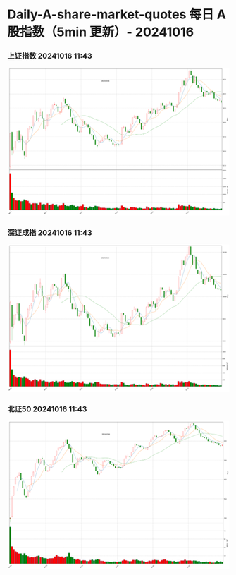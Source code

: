 
# Daily-A-share-market-quotes 每日 A 股指数（5min 更新）- 20241016

### 上证指数 20241016 11:43
![](./fig/2024/10/20241016-sh000001.png)

### 深证成指 20241016 11:43
![](./fig/2024/10/20241016-sz399001.png)

### 北证50 20241016 11:43
![](./fig/2024/10/20241016-bj899050.png)
